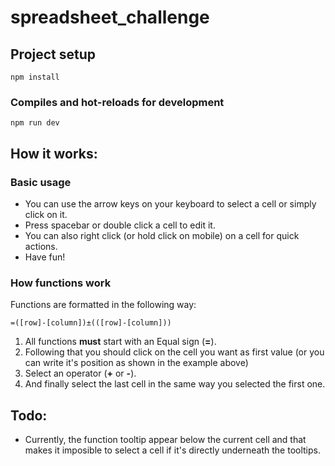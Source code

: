 # spreadsheet_challenge

## Project setup
```
npm install
```

### Compiles and hot-reloads for development
```
npm run dev
```

## How it works:
### Basic usage

 - You can use the arrow keys on your keyboard to select a cell or simply click on it.
 - Press spacebar or double click a cell to edit it.
 - You can also right click (or hold click on mobile) on a cell for quick actions.
 - Have fun!

### How functions work

Functions are formatted in the following way:

    =([row]-[column])±(([row]-[column]))
    
 1. All functions **must** start with an Equal sign (**=**).
 2. Following that you should click on the cell you want as first value (or you can write it's position as shown in the example above)
 3. Select an operator (**+** or **-**).
 4. And finally select the last cell in the same way you selected the first one.

## Todo:

 - Currently, the function tooltip appear below the current cell and that makes it imposible to select a cell if it's directly underneath the tooltips.
